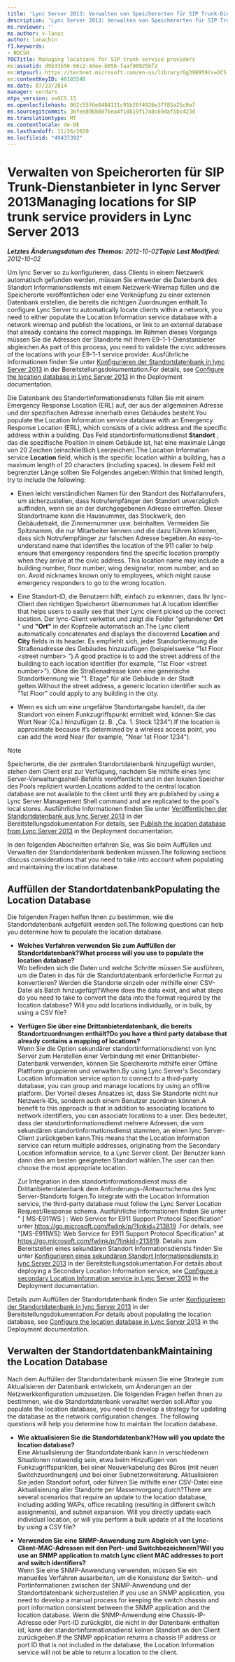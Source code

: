 ```yaml
---
title: 'Lync Server 2013: Verwalten von Speicherorten für SIP Trunk-Dienstanbieter'
description: 'Lync Server 2013: Verwalten von Speicherorten für SIP Trunk-Dienstanbieter.'
ms.reviewer: ''
ms.author: v-lanac
author: lanachin
f1.keywords:
- NOCSH
TOCTitle: Managing locations for SIP trunk service providers
ms:assetid: d9b33b56-66c2-4dee-b056-faaf98925bf2
ms:mtpsurl: https://technet.microsoft.com/en-us/library/Gg398959(v=OCS.15)
ms:contentKeyID: 48185548
ms.date: 07/23/2014
manager: serdars
mtps_version: v=OCS.15
ms.openlocfilehash: 062c55f6e8484121c91b28f4926e37f85a25c0a7
ms.sourcegitcommit: 36fee89bb887bea4f18b19f17a8c69daf5bc423d
ms.translationtype: MT
ms.contentlocale: de-DE
ms.lasthandoff: 11/26/2020
ms.locfileid: "49437392"
---
```

# <a name="managing-locations-for-sip-trunk-service-providers-in-lync-server-2013"></a><span data-ttu-id="43436-103">Verwalten von Speicherorten für SIP Trunk-Dienstanbieter in lync Server 2013</span><span class="sxs-lookup"><span data-stu-id="43436-103">Managing locations for SIP trunk service providers in Lync Server 2013</span></span>

<div data-xmlns="http://www.w3.org/1999/xhtml">

<div class="topic" data-xmlns="http://www.w3.org/1999/xhtml" data-msxsl="urn:schemas-microsoft-com:xslt" data-cs="https://msdn.microsoft.com/">

<div data-asp="https://msdn2.microsoft.com/asp">



</div>

<div id="mainSection">

<div id="mainBody"><span data-ttu-id="43436-104">

<span> </span></span><span class="sxs-lookup"><span data-stu-id="43436-104">

<span> </span></span></span>

<span data-ttu-id="43436-105">_**Letztes Änderungsdatum des Themas:** 2012-10-02_</span><span class="sxs-lookup"><span data-stu-id="43436-105">_**Topic Last Modified:** 2012-10-02_</span></span>

<span data-ttu-id="43436-106">Um lync Server so zu konfigurieren, dass Clients in einem Netzwerk automatisch gefunden werden, müssen Sie entweder die Datenbank des Standort Informationsdiensts mit einem Netzwerk-Wiremap füllen und die Speicherorte veröffentlichen oder eine Verknüpfung zu einer externen Datenbank erstellen, die bereits die richtigen Zuordnungen enthält.</span><span class="sxs-lookup"><span data-stu-id="43436-106">To configure Lync Server to automatically locate clients within a network, you need to either populate the Location Information service database with a network wiremap and publish the locations, or link to an external database that already contains the correct mappings.</span></span> <span data-ttu-id="43436-107">Im Rahmen dieses Vorgangs müssen Sie die Adressen der Standorte mit Ihrem E9-1-1-Dienstanbieter abgleichen.</span><span class="sxs-lookup"><span data-stu-id="43436-107">As part of this process, you need to validate the civic addresses of the locations with your E9-1-1 service provider.</span></span> <span data-ttu-id="43436-108">Ausführliche Informationen finden Sie unter [Konfigurieren der Standortdatenbank in lync Server 2013](lync-server-2013-configure-the-location-database.md) in der Bereitstellungsdokumentation.</span><span class="sxs-lookup"><span data-stu-id="43436-108">For details, see [Configure the location database in Lync Server 2013](lync-server-2013-configure-the-location-database.md) in the Deployment documentation.</span></span>

<span data-ttu-id="43436-109">Die Datenbank des Standortinformationsdiensts füllen Sie mit einem Emergency Response Location (ERL) auf, der aus der allgemeinen Adresse und der spezifischen Adresse innerhalb eines Gebäudes besteht.</span><span class="sxs-lookup"><span data-stu-id="43436-109">You populate the Location Information service database with an Emergency Response Location (ERL), which consists of a civic address and the specific address within a building.</span></span> <span data-ttu-id="43436-110">Das Feld standortinformationsdienst **Standort** , das die spezifische Position in einem Gebäude ist, hat eine maximale Länge von 20 Zeichen (einschließlich Leerzeichen).</span><span class="sxs-lookup"><span data-stu-id="43436-110">The Location Information service **Location** field, which is the specific location within a building, has a maximum length of 20 characters (including spaces).</span></span> <span data-ttu-id="43436-111">In diesem Feld mit begrenzter Länge sollten Sie Folgendes angeben:</span><span class="sxs-lookup"><span data-stu-id="43436-111">Within that limited length, try to include the following:</span></span>

  - <span data-ttu-id="43436-p103">Einen leicht verständlichen Namen für den Standort des Notfallanrufers, um sicherzustellen, dass Notrufempfänger den Standort unverzüglich auffinden, wenn sie an der durchgegebenen Adresse eintreffen. Dieser Standortname kann die Hausnummer, das Stockwerk, den Gebäudetrakt, die Zimmernummer usw. beinhalten. Vermeiden Sie Spitznamen, die nur Mitarbeiter kennen und die dazu führen könnten, dass sich Notrufempfänger zur falschen Adresse begeben.</span><span class="sxs-lookup"><span data-stu-id="43436-p103">An easy-to-understand name that identifies the location of the 911 caller to help ensure that emergency responders find the specific location promptly when they arrive at the civic address. This location name may include a building number, floor number, wing designator, room number, and so on. Avoid nicknames known only to employees, which might cause emergency responders to go to the wrong location.</span></span>

  - <span data-ttu-id="43436-115">Eine Standort-ID, die Benutzern hilft, einfach zu erkennen, dass Ihr lync-Client den richtigen Speicherort übernommen hat.</span><span class="sxs-lookup"><span data-stu-id="43436-115">A location identifier that helps users to easily see that their Lync client picked up the correct location.</span></span> <span data-ttu-id="43436-116">Der lync-Client verkettet und zeigt die Felder "gefundener **Ort** " und **"Ort"** in der Kopfzeile automatisch an.</span><span class="sxs-lookup"><span data-stu-id="43436-116">The Lync client automatically concatenates and displays the discovered **Location** and **City** fields in its header.</span></span> <span data-ttu-id="43436-117">Es empfiehlt sich, jeder Standortkennung die Straßenadresse des Gebäudes hinzuzufügen (beispielsweise "1st Floor \<street number\> ").</span><span class="sxs-lookup"><span data-stu-id="43436-117">A good practice is to add the street address of the building to each location identifier (for example, "1st Floor \<street number\>").</span></span> <span data-ttu-id="43436-118">Ohne die Straßenadresse kann eine generische Standortkennung wie "1. Etage" für alle Gebäude in der Stadt gelten.</span><span class="sxs-lookup"><span data-stu-id="43436-118">Without the street address, a generic location identifier such as "1st Floor" could apply to any building in the city.</span></span>

  - <span data-ttu-id="43436-119">Wenn es sich um eine ungefähre Standortangabe handelt, da der Standort von einem Funkzugriffspunkt ermittelt wird, können Sie das Wort Near (Ca.) hinzufügen (z. B. „Ca. 1. Stock 1234“).</span><span class="sxs-lookup"><span data-stu-id="43436-119">If the location is approximate because it’s determined by a wireless access point, you can add the word Near (for example, "Near 1st Floor 1234").</span></span>

<div>


> [!NOTE]  
> <span data-ttu-id="43436-120">Speicherorte, die der zentralen Standortdatenbank hinzugefügt wurden, stehen dem Client erst zur Verfügung, nachdem Sie mithilfe eines lync Server-Verwaltungsshell-Befehls veröffentlicht und in den lokalen Speicher des Pools repliziert wurden.</span><span class="sxs-lookup"><span data-stu-id="43436-120">Locations added to the central location database are not available to the client until they are published by using a Lync Server Management Shell command and are replicated to the pool's local stores.</span></span> <span data-ttu-id="43436-121">Ausführliche Informationen finden Sie unter <A href="lync-server-2013-publish-the-location-database.md">Veröffentlichen der Standortdatenbank aus lync Server 2013</A> in der Bereitstellungsdokumentation.</span><span class="sxs-lookup"><span data-stu-id="43436-121">For details, see <A href="lync-server-2013-publish-the-location-database.md">Publish the location database from Lync Server 2013</A> in the Deployment documentation.</span></span>



</div>

<span data-ttu-id="43436-122">In den folgenden Abschnitten erfahren Sie, was Sie beim Auffüllen und Verwalten der Standortdatenbank bedenken müssen.</span><span class="sxs-lookup"><span data-stu-id="43436-122">The following sections discuss considerations that you need to take into account when populating and maintaining the location database.</span></span>

<div>

## <a name="populating-the-location-database"></a><span data-ttu-id="43436-123">Auffüllen der Standortdatenbank</span><span class="sxs-lookup"><span data-stu-id="43436-123">Populating the Location Database</span></span>

<span data-ttu-id="43436-124">Die folgenden Fragen helfen Ihnen zu bestimmen, wie die Standortdatenbank aufgefüllt werden soll.</span><span class="sxs-lookup"><span data-stu-id="43436-124">The following questions can help you determine how to populate the location database.</span></span>

  - <span data-ttu-id="43436-125">**Welches Verfahren verwenden Sie zum Auffüllen der Standortdatenbank?**</span><span class="sxs-lookup"><span data-stu-id="43436-125">**What process will you use to populate the location database?**</span></span>  
    <span data-ttu-id="43436-p106">Wo befinden sich die Daten und welche Schritte müssen Sie ausführen, um die Daten in das für die Standortdatenbank erforderliche Format zu konvertieren? Werden die Standorte einzeln oder mithilfe einer CSV-Datei als Batch hinzugefügt?</span><span class="sxs-lookup"><span data-stu-id="43436-p106">Where does the data exist, and what steps do you need to take to convert the data into the format required by the location database? Will you add locations individually, or in bulk, by using a CSV file?</span></span>

<!-- end list -->

  - <span data-ttu-id="43436-128">**Verfügen Sie über eine Drittanbieterdatenbank, die bereits Standortzuordnungen enthält?**</span><span class="sxs-lookup"><span data-stu-id="43436-128">**Do you have a third party database that already contains a mapping of locations?**</span></span>  
    <span data-ttu-id="43436-129">Wenn Sie die Option sekundärer standortinformationsdienst von lync Server zum Herstellen einer Verbindung mit einer Drittanbieter-Datenbank verwenden, können Sie Speicherorte mithilfe einer Offline Plattform gruppieren und verwalten.</span><span class="sxs-lookup"><span data-stu-id="43436-129">By using Lync Server's Secondary Location Information service option to connect to a third-party database, you can group and manage locations by using an offline platform.</span></span> <span data-ttu-id="43436-130">Der Vorteil dieses Ansatzes ist, dass Sie Standorte nicht nur Netzwerk-IDs, sondern auch einem Benutzer zuordnen können.</span><span class="sxs-lookup"><span data-stu-id="43436-130">A benefit to this approach is that in addition to associating locations to network identifiers, you can associate locations to a user.</span></span> <span data-ttu-id="43436-131">Dies bedeutet, dass der standortinformationsdienst mehrere Adressen, die vom sekundären standortinformationsdienst stammen, an einen lync Server-Client zurückgeben kann.</span><span class="sxs-lookup"><span data-stu-id="43436-131">This means that the Location Information service can return multiple addresses, originating from the Secondary Location Information service, to a Lync Server client.</span></span> <span data-ttu-id="43436-132">Der Benutzer kann dann den am besten geeigneten Standort wählen.</span><span class="sxs-lookup"><span data-stu-id="43436-132">The user can then choose the most appropriate location.</span></span>
    
    <span data-ttu-id="43436-133">Zur Integration in den standortinformationsdienst muss die Drittanbieterdatenbank dem Anforderungs-/Antwortschema des lync Server-Standorts folgen.</span><span class="sxs-lookup"><span data-stu-id="43436-133">To integrate with the Location Information service, the third-party database must follow the Lync Server Location Request/Response schema.</span></span> <span data-ttu-id="43436-134">Ausführliche Informationen finden Sie unter " \[ MS-E911WS \] : Web Service for E911 Support Protocol Specification" unter <https://go.microsoft.com/fwlink/p/?linkid=213819> .</span><span class="sxs-lookup"><span data-stu-id="43436-134">For details, see "\[MS-E911WS\]: Web Service for E911 Support Protocol Specification" at <https://go.microsoft.com/fwlink/p/?linkid=213819>.</span></span> <span data-ttu-id="43436-135">Details zum Bereitstellen eines sekundären Standort Informationsdiensts finden Sie unter [Konfigurieren eines sekundären Standort Informationsdiensts in lync Server 2013](lync-server-2013-configure-a-secondary-location-information-service.md) in der Bereitstellungsdokumentation.</span><span class="sxs-lookup"><span data-stu-id="43436-135">For details about deploying a Secondary Location Information service, see [Configure a secondary Location Information service in Lync Server 2013](lync-server-2013-configure-a-secondary-location-information-service.md) in the Deployment documentation.</span></span>

<span data-ttu-id="43436-136">Details zum Auffüllen der Standortdatenbank finden Sie unter [Konfigurieren der Standortdatenbank in lync Server 2013](lync-server-2013-configure-the-location-database.md) in der Bereitstellungsdokumentation.</span><span class="sxs-lookup"><span data-stu-id="43436-136">For details about populating the location database, see [Configure the location database in Lync Server 2013](lync-server-2013-configure-the-location-database.md) in the Deployment documentation.</span></span>

</div>

<div>

## <a name="maintaining-the-location-database"></a><span data-ttu-id="43436-137">Verwalten der Standortdatenbank</span><span class="sxs-lookup"><span data-stu-id="43436-137">Maintaining the Location Database</span></span>

<span data-ttu-id="43436-p109">Nach dem Auffüllen der Standortdatenbank müssen Sie eine Strategie zum Aktualisieren der Datenbank entwickeln, um Änderungen an der Netzwerkkonfiguration umzusetzen. Die folgenden Fragen helfen Ihnen zu bestimmen, wie die Standortdatenbank verwaltet werden soll.</span><span class="sxs-lookup"><span data-stu-id="43436-p109">After you populate the location database, you need to develop a strategy for updating the database as the network configuration changes. The following questions will help you determine how to maintain the location database.</span></span>

  - <span data-ttu-id="43436-140">**Wie aktualisieren Sie die Standortdatenbank?**</span><span class="sxs-lookup"><span data-stu-id="43436-140">**How will you update the location database?**</span></span>  
    <span data-ttu-id="43436-p110">Eine Aktualisierung der Standortdatenbank kann in verschiedenen Situationen notwendig sein, etwa beim Hinzufügen von Funkzugriffspunkten, bei einer Neuverkabelung des Büros (mit neuen Switchzuordnungen) und bei einer Subnetzerweiterung. Aktualisieren Sie jeden Standort sofort, oder führen Sie mithilfe einer CSV-Datei eine Aktualisierung aller Standorte per Massenvorgang durch?</span><span class="sxs-lookup"><span data-stu-id="43436-p110">There are several scenarios that require an update to the location database, including adding WAPs, office recabling (resulting in different switch assignments), and subnet expansion. Will you directly update each individual location, or will you perform a bulk update of all the locations by using a CSV file?</span></span>

<!-- end list -->

  - <span data-ttu-id="43436-143">**Verwenden Sie eine SNMP-Anwendung zum Abgleich von Lync-Client-MAC-Adressen mit den Port- und Switchbezeichnern?**</span><span class="sxs-lookup"><span data-stu-id="43436-143">**Will you use an SNMP application to match Lync client MAC addresses to port and switch identifiers?**</span></span>  
    <span data-ttu-id="43436-144">Wenn Sie eine SNMP-Anwendung verwenden, müssen Sie ein manuelles Verfahren ausarbeiten, um die Konsistenz der Switch- und Portinformationen zwischen der SNMP-Anwendung und der Standortdatenbank sicherzustellen.</span><span class="sxs-lookup"><span data-stu-id="43436-144">If you use an SNMP application, you need to develop a manual process for keeping the switch chassis and port information consistent between the SNMP application and the location database.</span></span> <span data-ttu-id="43436-145">Wenn die SNMP-Anwendung eine Chassis-IP-Adresse oder Port-ID zurückgibt, die nicht in der Datenbank enthalten ist, kann der standortinformationsdienst keinen Standort an den Client zurückgeben.</span><span class="sxs-lookup"><span data-stu-id="43436-145">If the SNMP application returns a chassis IP address or port ID that is not included in the database, the Location Information service will not be able to return a location to the client.</span></span>

<span data-ttu-id="43436-146"></div>

</div>

<span> </span>

</div>

</div>

</span><span class="sxs-lookup"><span data-stu-id="43436-146"></div>

</div>

<span> </span>

</div>

</div>

</span></span></div>


